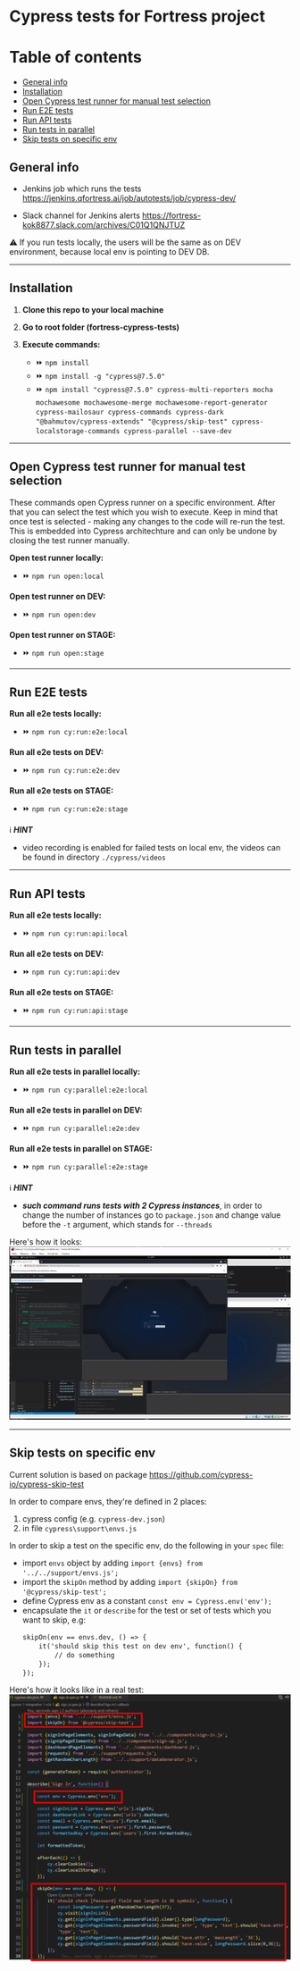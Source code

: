 # Cypress tests for Fortress project

Table of contents
=================

<!--ts-->
   * [General info](#general-info)
   * [Installation](#installation)
   * [Open Cypress test runner for manual test selection](#open-cypress-test-runner-for-manual-test-selection)
   * [Run E2E tests](#run-e2e-tests)
   * [Run API tests](#run-api-tests)
   * [Run tests in parallel](#run-tests-in-parallel)
   * [Skip tests on specific env](#skip-tests-on-specific-env)
<!--te-->

## General info

- Jenkins job which runs the tests https://jenkins.qfortress.ai/job/autotests/job/cypress-dev/

- Slack channel for Jenkins alerts https://fortress-kok8877.slack.com/archives/C01Q1QNJTUZ

⚠️ If you run tests locally, the users will be the same as on DEV environment, because local env is pointing to DEV DB.

---
## Installation

1. **Clone this repo to your local machine**

2. **Go to root folder (fortress-cypress-tests)**

3. **Execute commands:**
    - :fast_forward: `npm install`
    - :fast_forward: `npm install -g "cypress@7.5.0"`
    - :fast_forward: `npm install "cypress@7.5.0" cypress-multi-reporters mocha mochawesome mochawesome-merge mochawesome-report-generator cypress-mailosaur cypress-commands cypress-dark "@bahmutov/cypress-extends" "@cypress/skip-test" cypress-localstorage-commands cypress-parallel --save-dev`

---
## Open Cypress test runner for manual test selection

These commands open Cypress runner on a specific environment. After that you can select the test which you wish to execute. Keep in mind that once test is selected - making any changes to the code will re-run the test. This is embedded into Cypress architechture and can only be undone by closing the test runner manually.

**Open test runner locally:**
- :fast_forward: `npm run open:local`

**Open test runner on DEV:**
- :fast_forward: `npm run open:dev`

**Open test runner on STAGE:**
- :fast_forward: `npm run open:stage`

---
## Run E2E tests

**Run all e2e tests locally:**
- :fast_forward: `npm run cy:run:e2e:local`

**Run all e2e tests on DEV:**
- :fast_forward: `npm run cy:run:e2e:dev`

**Run all e2e tests on STAGE:**
- :fast_forward: `npm run cy:run:e2e:stage`

:information_source: **_HINT_**
- video recording is enabled for failed tests on local env, the videos can be found in directory `./cypress/videos`

---
## Run API tests

**Run all e2e tests locally:**
- :fast_forward: `npm run cy:run:api:local`

**Run all e2e tests on DEV:**
- :fast_forward: `npm run cy:run:api:dev`

**Run all e2e tests on STAGE:**
- :fast_forward: `npm run cy:run:api:stage`

---
## Run tests in parallel

**Run all e2e tests in parallel locally:**
- :fast_forward: `npm run cy:parallel:e2e:local`

**Run all e2e tests in parallel on DEV:**
- :fast_forward: `npm run cy:parallel:e2e:dev`

**Run all e2e tests in parallel on STAGE:**
- :fast_forward: `npm run cy:parallel:e2e:stage`

:information_source: **_HINT_**
- **_such command runs tests with 2 Cypress instances_**, in order to change the number of instances go to `package.json` and change value before the `-t` argument, which stands for `--threads`

Here's how it looks:
![Parallel in action](media/parallel-cypress.gif)

---
## Skip tests on specific env

Current solution is based on package https://github.com/cypress-io/cypress-skip-test

In order to compare envs, they're defined in 2 places:

1. cypress config (e.g. `cypress-dev.json`)
2. in file `cypress\support\envs.js`

In order to skip a test on the specific env, do the following in your `spec` file:

- import `envs` object by adding `import {envs} from '../../support/envs.js';`
- import the `skipOn` method by adding `import {skipOn} from '@cypress/skip-test';`
- define Cypress env as a constant `const env = Cypress.env('env');`
- encapsulate the `it` or `describe` for the test or set of tests which you want to skip, e.g:
    ```
    skipOn(env == envs.dev, () => {
        it('should skip this test on dev env', function() {
            // do something
        });    
    });
    ```
    
Here's how it looks like in a real test:
![Skip in action](media/conditional_skip.png)

